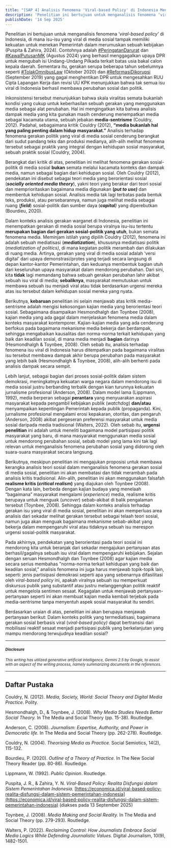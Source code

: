 ```yaml
---
title: "[SAP 4] Analisis Fenomena 'Viral-based Policy' di Indonesia Menggunakan Perspektif Teori Sosial"
description: 'Penelitian ini bertujuan untuk menganalisis fenomena ‘viral-based policy’ di Indonesia, di mana isu-isu yang viral di media sosial tampak memiliki kekuatan untuk menekan Pemerintah dalam merumuskan sebuah kebijakan. Namun tak semua viralnya gerakan suara di media sosial ini membawa keberhasilan untuk mendorong perubahan sosial-politik. Inkonsistensi tersebut menunjukkan bahwa skala viralitas semata bukanlah kondisi yang cukup untuk keberhasilan sebuah gerakan yang menggunakan media sebagai alat perubahan. '
publishDate: '14 Sep 2025'
---
```


Penelitian ini bertujuan untuk menganalisis fenomena ‘*viral-based policy’* di Indonesia, di mana isu-isu yang viral di media sosial tampak memiliki kekuatan untuk menekan Pemerintah dalam merumuskan sebuah kebijakan (Puspita & Zahira, 2024). Contohnya adalah [\#PeringatanDarurat](https://x.com/search?q=%23PeringatanDarurat%20until%3A2024-08-31%20since%3A2024-07-01&src=typed_query) dan [\#KawalPutusanMK](https://x.com/search?q=%23KawalPutusanMK%20until%3A2024-08-31%20since%3A2024-07-01&src=typed_query&f=top) (Agustus 2024\) yang berhasil menggagalkan upaya DPR untuk mengubah isi Undang-Undang Pilkada terkait batas usia bakal calon kepala daerah. Sementara itu, gerakan serupa beberapa tahun sebelumnya seperti [\#TolakOmnibusLaw](https://x.com/search?q=%23TolakOmnibusLaw%20until%3A2020-10-31%20since%3A2020-10-01&src=typed_query&f=top) (Oktober 2020\) dan [\#ReformasiDikorupsi](https://x.com/search?q=%23ReformasiDikorupsi%20until%3A2019-09-30%20since%3A2019-09-01&src=typed_query&f=top) (September 2019\) yang gagal menghentikan DPR untuk mengesahkan RUU Cipta Lapangan Kerja dan revisi UU KPK menunjukkan bahwa tak semua isu viral di Indonesia berhasil membawa perubahan sosial dan politik.

Inkonsistensi tersebut menunjukkan bahwa skala viralitas semata bukanlah kondisi yang cukup untuk keberhasilan sebuah gerakan yang menggunakan media sebagai alat perubahan. Hal ini mengingatkan kita bahwa analisis dampak media yang kita gunakan masih cenderung menempatkan media sebagai kacamata utama, sebuah jebakan **media-sentrisme** (Couldry, 2012). Padahal, sebagaimana kritik Couldry (2012), **“media bukanlah hal yang paling penting dalam hidup masyarakat.”** Analisis terhadap fenomena gerakan politik yang viral di media sosial cenderung berangkat dari sudut pandang teks dan produksi medianya, alih-alih melihat fenomena tersebut sebagai praktik yang integral dengan kehidupan sosial masyarakat, sebuah praktik sosial (Couldry, 2004).

Berangkat dari kritik di atas, penelitian ini melihat fenomena gerakan sosial-politik di media sosial **bukan** semata melalui kacamata konteks dan dampak media, namun sebagai bagian dari kehidupan sosial. Oleh Couldry (2012), pendekatan ini disebut sebagai teori media yang berorientasi sosial (***socially oriented media theory***), yakni teori yang berakar dari teori sosial dan memprioritaskan bagaimana media digunakan **(*put to use)*** dan membentuk kehidupan sosial. Analisis media tak lagi terbatas pada bentuk teks, produksi, atau persebarannya, namun juga melihat media sebagai ruang (***field***) sosial-politik dan sumber daya (***capital**)* yang diperebutkan (Bourdieu, 2020).

Dalam konteks analisis gerakan warganet di Indonesia, penelitian ini menempatkan gerakan di media sosial berupa viralnya isu-isu tertentu **merupakan bagian dari gerakan sosial-politik yang utuh**, bukan semata fenomena media. Meminjam istilah yang dipilih Couldry (2012), fenomena ini adalah sebuah mediatisasi (***mediatization***), khususnya mediatisasi politik (*mediatization of politics)*, di mana kegiatan politik merambah dan dilakukan di ruang media. Artinya, gerakan yang viral di media sosial adalah ‘versi digital’ dari upaya demonstrasi/protes yang terjadi secara langsung di depan kantor-kantor Pemerintahan, dan keduanya membentuk bagian utuh dari keseluruhan upaya masyarakat dalam mendorong perubahan. Dari sini, kita **tidak** lagi memandang bahwa sebuah gerakan perubahan lahir akibat sebuah isu viral di media; **sebaliknya**, masyarakat memutuskan untuk membawa sebuah isu menjadi viral atau tidak berdasarkan urgensi mereka atas isu tersebut dalam kehidupan sosial mereka yang nyata.

Berikutnya, **kebaruan** penelitian ini selain menjawab atas kritik media-sentrisme adalah mengisi kekosongan kajian media yang berorientasi teori sosial. Sebagaimana disampaikan Hesmondhalgh dan Toynbee (2008), kajian media yang ada gagal dalam menjelaskan fenomena media dalam konteks masyarakat kontemporer. Kajian-kajian media yang ada cenderung berfokus pada bagaimana mekanisme media bekerja dan berdampak, sehingga mengabaikan kausalitas dan norma-norma terkait kehidupan yang baik dan keadilan sosial, di mana media menjadi **bagian** darinya (Hesmondhalgh & Toynbee, 2008). Oleh sebab itu, analisis terhadap fenomena isu viral di Indonesia harus ditempatkan pada bagaimana viralitas isu tersebut membawa dampak akhir berupa perubahan pada masyarakat yang lebih baik (Hesmondhalgh & Toynbee, 2008), alih-alih berhenti pada analisis dampak secara sempit.

Lebih lanjut, sebagai bagian dari proses sosial-politik dalam sistem demokrasi, meningkatnya kekuatan warga negara dalam mendorong isu di media sosial justru berbanding terbalik dengan kian turunnya kekuatan jurnalisme profesional (Anderson, 2008). Dalam model lama (Lippmann, 1992), media berperan sebagai **perantara** yang menyuarakan aspirasi masyarakat kepada pengambil kebijakan publik (*watchdog*) **dan/atau** menyampaikan kepentingan Pemerintah kepada publik (propaganda). Kini, jurnalisme profesional mengalami erosi kepakaran, otoritas, dan pengaruh (Anderson, 2008\) akibat pergeseran preferensi masyarakat untuk media sosial daripada media tradisional (Walters, 2022). Oleh sebab itu, **urgensi penelitian** ini adalah untuk meneliti bagaimana model partisipasi politik masyarakat yang baru, di mana masyarakat menggunakan media sosial untuk mendorong perubahan sosial, sebab model yang lama kini tak lagi relevan untuk menganalisis fenomena perubahan sosial yang didorong oleh suara-suara masyarakat secara langsung.

Berikutnya, meskipun penelitian ini mengajukan proposisi untuk membawa kerangka analisis teori sosial dalam menganalisis fenomena gerakan sosial di media sosial, penelitian ini akan membatasi dan tidak merambah pada analisis kritis tradisional. Alin-alih, penelitian ini akan menggunakan falsafah **realisme kritis (*critical realism*)** yang diajukan oleh Toynbee (2008). Dengan kata lain, berbeda dengan kajian budaya yang menelaah “bagaimana” masyarakat mengalami (*experience*) media, realisme kritis berupaya untuk menguak (*uncover*) sebab-akibat di balik pengalaman tersebut (Toynbee, 2008). Sehingga dalam konteks analisis terhadap gerakan isu yang viral di media sosial, penelitian ini akan memperluas area analisis dari sekadar melihat gerakan tersebut sebagai telaah teori sosial, namun juga akan menguak bagaimana mekanisme sebab-akibat yang bekerja dalam mempengaruhi viral atau tidaknya sebuah isu merespon urgensi sosial-politik masyarakat.

Pada akhirnya, pendekatan yang berorientasi pada teori sosial ini mendorong kita untuk beranjak dari sekadar mengajukan pertanyaan atas berhasil/gagalnya sebuah isu viral dalam mempengaruhi kebijakan. Sejalan dengan seruan Hesmondhalgh dan Toynbee (2008) agar kajian media secara serius membahas "norma-norma terkait kehidupan yang baik dan keadilan sosial," analisis fenomena ini juga harus menjawab topik-topik lain, seperti: jenis partisipasi demokrasi seperti apa yang sebenarnya difasilitasi oleh *viral-based policy* ini, apakah viralnya sebuah isu memperkuat diskursus publik yang substantif atau justru melanggengkan politik reaktif untuk mengelola sentimen sesaat. Kegagalan untuk menjawab pertanyaan-pertanyaan seperti ini akan membuat kajian media kembali terjebak pada media-sentrisme tanpa menyentuh aspek sosial masyarakat itu sendiri.

Berdasarkan uraian di atas, penelitian ini akan berupaya menjawab pertanyaan berikut: Dalam konteks politik yang termediatisasi, bagaimana gerakan sosial berbasis viral (*viral-based policy)* dapat bertransisi dari mobilisasi reaktif sesaat menjadi partisipasi publik yang berkelanjutan yang mampu mendorong terwujudnya keadilan sosial?

---

#### <small>*Disclosure*</small>

<small>*This writing has utilized generative artificial intelligence, Gemini 2.5 by Google, to assist with an aspect of the writing process, namely summarizing documents in the references.*</small>

---

## Daftar Pustaka

Couldry, N. (2012). *Media, Society, World: Social Theory and Digital Media Practice*. Polity.

Hesmondhalgh, D., & Toynbee, J. (2008). *Why Media Studies Needs Better Social Theory.* In The Media and Social Theory (pp. 15-38). Routledge.

Anderson, C. (2008). *Journalism: Expertise, Authority, and Power in Democratic life.* In The Media and Social Theory (pp. 262-278). Routledge.

Couldry, N. (2004). *Theorising Media as Practice.* Social Semiotics, 14(2), 115-132.

Bourdieu, P. (2020). *Outline of a Theory of Practice.* In The New Social Theory Reader (pp. 80-86). Routledge.

Lippmann, W. (1992). *Public Opinion*. Routledge.

Puspita, J. R., & Zahira, Y. N. *Viral-Based Policy: Realita Disfungsi dalam Sistem Pemerintahan Indonesia.* [https://economica.id/viral-based-policy-realita-disfungsi-dalam-sistem-pemerintahan-indonesia](https://economica.id/viral-based-policy-realita-disfungsi-dalam-sistem-pemerintahan-indonesia) (diakses pada 13 September 2025\)

Toynbee, J. (2008). *Media Making and Social Reality.* In The Media and Social Theory (pp. 279-293). Routledge.

Walters, P. (2022). *Reclaiming Control: How Journalists Embrace Social Media Logics While Defending Journalistic Values.* Digital Journalism, 10(9), 1482-1501.  
